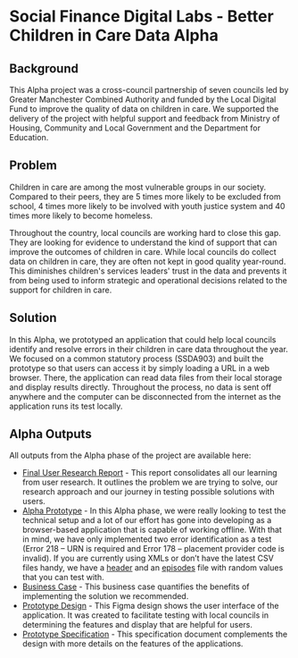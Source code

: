 # **Social Finance Digital Labs - Better Children in Care Data Alpha**

## Background

This Alpha project was a cross-council partnership of seven councils led by Greater Manchester Combined Authority and funded by the Local Digital Fund to improve the quality of data on children in care. We supported the delivery of the project with helpful support and feedback from Ministry of Housing, Community and Local Government and the Department for Education. 

## Problem

Children in care are among the most vulnerable groups in our society. Compared to their peers, they are 5 times more likely to be excluded from school, 4 times more likely to be involved with youth justice system and 40 times more likely to become homeless.

Throughout the country, local councils are working hard to close this gap. They are looking for evidence to understand the kind of support that can improve the outcomes of children in care. While local councils do collect data on children in care, they are often not kept in good quality year-round. This diminishes children's services leaders' trust in the data and prevents it from being used to inform strategic and operational decisions related to the support for children in care.  

## Solution

In this Alpha, we prototyped an application that could help local councils identify and resolve errors in their children in care data throughout the year. We focused on a common statutory process (SSDA903) and built the prototype so that users can access it by simply loading a URL in a web browser. There, the application can read data files from their local storage and display results directly. Throughout the process, no data is sent off anywhere and the computer can be disconnected from the internet as the application runs its test locally.

## Alpha Outputs

All outputs from the Alpha phase of the project are available here:

 * [Final User Research Report](./outputs/Final_User_Research_Report.pdf) - This report consolidates all our learning from user research. It outlines the problem we are trying to solve, our research approach and our journey in testing possible solutions with users.
 * [Alpha Prototype](http://lac-poc.s3-website.eu-west-2.amazonaws.com/) - In this Alpha phase, we were really looking to test the technical setup and a lot of our effort has gone into developing as a browser-based application that is capable of working offline. With that in mind, we have only implemented two error identification as a test (Error 218 – URN is required and Error 178 – placement provider code is invalid). If you are currently using XMLs or don’t have the latest CSV files handy, we have a [header](./outputs/Header_Mock.csv) and an [episodes](./outputs/Episodes_Mock.csv) file with random values that you can test with.      
 * [Business Case](./outputs/Business_Case.xlsx) - This business case quantifies the benefits of implementing the solution we recommended.
 * [Prototype Design](https://www.figma.com/file/tPGzr4NebhFs84QJOqRXzU/Better-Children-in-Care-Application-Design?node-id=271%3A0) - This Figma design shows the user interface of the application. It was created to facilitate testing with local councils in determining the features and display that are helpful for users. 
 * [Prototype Specification](./outputs/Prototype_Specification.xlsx) - This specification document complements the design with more details on the features of the applications. 
 
